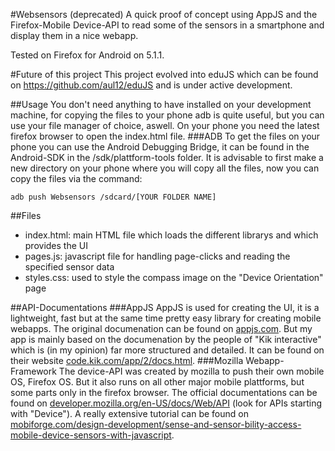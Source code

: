#Websensors (deprecated)
A quick proof of concept using AppJS and the Firefox-Mobile Device-API to read some of the sensors in a 
smartphone and display them in a nice webapp.

Tested on Firefox for Android on 5.1.1.

#Future of this project
This project evolved into eduJS which can be found on https://github.com/aul12/eduJS and is under active development.

##Usage
You don't need anything to have installed on your development machine, for copying the files to your phone adb is quite
useful, but you can use your file manager of choice, aswell. On your phone you need the latest firefox browser to open
the index.html file.
###ADB
To get the files on your phone you can use the Android Debugging Bridge, it can be found in the Android-SDK in the 
/sdk/plattform-tools folder. It is advisable to first make a new directory on your phone where you will copy all the files,
now you can copy the files via the command:

```
adb push Websensors /sdcard/[YOUR FOLDER NAME]
```

##Files
- index.html: main HTML file which loads the different librarys and which provides the UI
- pages.js: javascript file for handling page-clicks and reading the specified sensor data
- styles.css: used to style the compass image on the "Device Orientation" page

##API-Documentations
###AppJS
AppJS is used for creating the UI, it is a lightweight, fast but at the same time pretty easy library for creating mobile
webapps. The original documenation can be found on [appjs.com](http://appjs.com/). But my app is mainly based on the 
documenation by the people of "Kik interactive" which is (in my opinion) far more structured and detailed. It can be 
found on their website [code.kik.com/app/2/docs.html](http://code.kik.com/app/2/docs.html).
###Mozilla Webapp-Framework
The device-API was created by mozilla to push their own mobile OS, Firefox OS. But it also runs on all other major mobile
plattforms, but some parts only in the firefox browser. The official documentations can be found on 
[developer.mozilla.org/en-US/docs/Web/API](https://developer.mozilla.org/en-US/docs/Web/API) (look for APIs starting with
"Device"). A really extensive tutorial can be found on 
[mobiforge.com/design-development/sense-and-sensor-bility-access-mobile-device-sensors-with-javascript](https://mobiforge.com/design-development/sense-and-sensor-bility-access-mobile-device-sensors-with-javascript).

